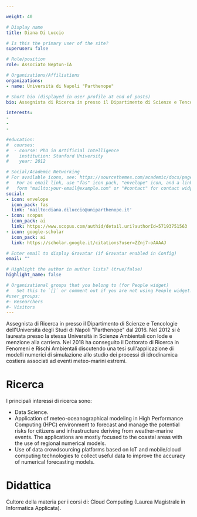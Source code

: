 ```yaml
---

weight: 40

# Display name
title: Diana Di Luccio

# Is this the primary user of the site?
superuser: false

# Role/position
role: Associato Neptun-IA

# Organizations/Affiliations
organizations:
- name: Università di Napoli "Parthenope"

# Short bio (displayed in user profile at end of posts)
bio: Assegnista di Ricerca in presso il Dipartimento di Scienze e Tencologie dell'Università degli Studi di Napoli "Parthenope" dal 2016. Nel 2012 si è laureata presso la stessa Università in Scienze Ambientali con lode e menzione alla carriera. Nel 2018 ha conseguito il Dottorato di Ricerca in Fenomeni e Rischi Ambientali discutendo una tesi sull'applicazione di modelli numerici di simulazione allo studio dei processi di idrodinamica costiera associati ad eventi meteo-marini estremi. 

interests:
-
-
-

#education:
#  courses:
#  - course: PhD in Artificial Intelligence
#    institution: Stanford University
#    year: 2012

# Social/Academic Networking
# For available icons, see: https://sourcethemes.com/academic/docs/page-builder/#icons
#   For an email link, use "fas" icon pack, "envelope" icon, and a link in the
#   form "mailto:your-email@example.com" or "#contact" for contact widget.
social:
- icon: envelope
  icon_pack: fas
  link: 'mailto:diana.diluccio@uniparthenope.it'
- icon: scopus
  icon_pack: ai
  link: https://www.scopus.com/authid/detail.uri?authorId=57193751563
- icon: google-scholar
  icon_pack: ai
  link: https://scholar.google.it/citations?user=ZZnj7-oAAAAJ

# Enter email to display Gravatar (if Gravatar enabled in Config)
email: ""

# Highlight the author in author lists? (true/false)
highlight_name: false

# Organizational groups that you belong to (for People widget)
#   Set this to `[]` or comment out if you are not using People widget.
#user_groups:
#- Researchers
#- Visitors
---
```


Assegnista di Ricerca in presso il Dipartimento di Scienze e Tencologie dell'Università degli Studi di Napoli "Parthenope" dal 2016. Nel 2012 si è laureata presso la stessa Università in Scienze Ambientali con lode e menzione alla carriera. Nel 2018 ha conseguito il Dottorato di Ricerca in Fenomeni e Rischi Ambientali discutendo una tesi sull'applicazione di modelli numerici di simulazione allo studio dei processi di idrodinamica costiera associati ad eventi meteo-marini estremi. 

# Ricerca
I principali interessi di ricerca sono:
- Data Science.
- Application of meteo-oceanographical modeling in High Performance Computing (HPC) environment to forecast and manage the potential risks for citizens and infrastructure deriving from weather-marine events. The applications are mostly focused to the coastal areas with the use of regional numerical models. 
- Use of data crowdsourcing platforms based on IoT and mobile/cloud computing technologies to collect useful data to improve the accuracy of numerical forecasting models.

# Didattica
Cultore della materia per i corsi di: Cloud Computing (Laurea Magistrale in Informatica Applicata).

